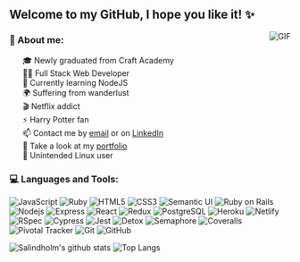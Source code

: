 ## Welcome to my GitHub, I hope you like it! :sparkles:

  <img align="right" alt="GIF" src="https://www.pixelo.net/wp-content/uploads/2016/05/03_funny-and-inspiring-graphic-design-related-gifs.gif" />
  
### :raising_hand: About me:

&nbsp;&nbsp;&nbsp;&nbsp;&nbsp;&nbsp;:mortar_board: Newly graduated from Craft Academy </br>
&nbsp;&nbsp;&nbsp;&nbsp;&nbsp;&nbsp;👨‍💻 Full Stack Web Developer </br>
&nbsp;&nbsp;&nbsp;&nbsp;&nbsp;&nbsp;🌱 Currently learning NodeJS </br>
&nbsp;&nbsp;&nbsp;&nbsp;&nbsp;&nbsp;:earth_africa: Suffering from wanderlust </br>
&nbsp;&nbsp;&nbsp;&nbsp;&nbsp;&nbsp;:clapper: Netflix addict </br>
&nbsp;&nbsp;&nbsp;&nbsp;&nbsp;&nbsp;:zap: Harry Potter fan </br>
&nbsp;&nbsp;&nbsp;&nbsp;&nbsp;&nbsp;📫 Contact me by [email](sannelindholm@hotmail.com) or on [LinkedIn](https://www.linkedin.com/in/sanne-lindholm/) </br>
&nbsp;&nbsp;&nbsp;&nbsp;&nbsp;&nbsp;:briefcase: Take a look at my [portfolio](https://salindholm-portfolio.netlify.app/) </br>
&nbsp;&nbsp;&nbsp;&nbsp;&nbsp;&nbsp;:penguin: Unintended Linux user </br>

### :computer: Languages and Tools:

![JavaScript](https://img.shields.io/badge/-JavaScript-black?style=flat-square&logo=javascript)
![Ruby](https://img.shields.io/badge/-Ruby-CC342D?style=flat-square&logo=ruby)
![HTML5](https://img.shields.io/badge/-HTML5-E34F26?style=flat-square&logo=html5&logoColor=white)
![CSS3](https://img.shields.io/badge/-CSS3-1572B6?style=flat-square&logo=css3)
![Semantic UI](https://img.shields.io/badge/-Semantic%20UI-35bdb2?style=flat-square)
![Ruby on Rails](https://img.shields.io/badge/-Ruby%20on%20Rails-CC0000?style=flat-square&logo=ruby-on-rails)
![Nodejs](https://img.shields.io/badge/-Nodejs-black?style=flat-square&logo=Node.js)
![Express](https://img.shields.io/badge/-Express-430098?style=flat-square)
![React](https://img.shields.io/badge/-React-black?style=flat-square&logo=react)
![Redux](https://img.shields.io/badge/-Redux-764ABC?style=flat-square&logo=redux)
![PostgreSQL](https://img.shields.io/badge/-PostgreSQL-336791?style=flat-square&logo=postgresql)
![Heroku](https://img.shields.io/badge/-Heroku-430098?style=flat-square&logo=heroku)
![Netlify](https://img.shields.io/badge/-Netlify-black?00C7B7?style=flat-square&logo=netlify)
![RSpec](https://img.shields.io/badge/-RSpec-red?430098?style=flat-square)
![Cypress](https://img.shields.io/badge/-Cypress-17202C?style=flat-square&logo=cypress)
![Jest](https://img.shields.io/badge/-Jest-C21325?style=flat-square&logo=jest)
![Detox](https://img.shields.io/badge/-Detox-430098?style=flat-square)
![Semaphore](https://img.shields.io/badge/-Semaphore-grey?19A974?style=flat-square&logo=semaphore-ci)
![Coveralls](https://img.shields.io/badge/-Coveralls-3F5767?style=flat-square&logo=coveralls)
![Pivotal Tracker](https://img.shields.io/badge/-Pivotal%20Tracker-430098?style=flat-square&logo=pivotal-tracker)
![Git](https://img.shields.io/badge/-Git-black?style=flat-square&logo=git)
![GitHub](https://img.shields.io/badge/-GitHub-181717?style=flat-square&logo=github)

![Salindholm's github stats](https://github-readme-stats.vercel.app/api?username=salindholm&show_icons=true&theme=tokyonight&line_height=16&bg_color=00000000&hide=issues)
![Top Langs](https://github-readme-stats.vercel.app/api/top-langs/?username=salindholm&layout=compact&theme=tokyonight&langs_count=6&line_height=16&bg_color=00000000)

